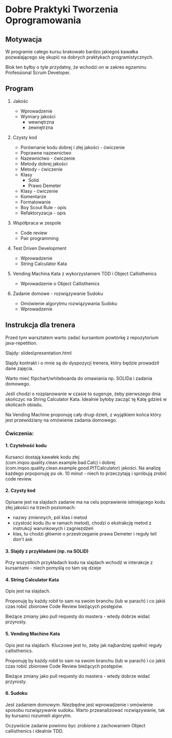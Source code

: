 # Dobre Praktyki Tworzenia Oprogramowania

## Motywacja

W programie całego kursu brakowało bardzo jakiegoś kawałka pozwalającego się skupić na dobrych praktykach programistycznych.

Blok ten byłby o tyle przydatny, że wchodzi on w zakres egzaminu Professional Scrum Developer.

## Program

1. Jakośc

    * Wprowadzenie
    * Wymiary jakości 
        - wewnętrzna 
        - zewnętrzna

2. Czysty kod

    * Porównanie kodu dobrej i złej jakości - ćwiczenie
    * Poprawne nazewnictwo
    * Nazewnictwo - ćwiczenie
    * Metody dobrej jakości
    * Metody - ćwiczenie
    * Klasy
        - Solid
        - Prawo Demeter
    * Klasy - ćwiczenie
    * Komentarze
    * Formatowanie 
    * Boy Scout Rule - opis  
    * Refaktoryzacja - opis

3. Współpraca w zespole
    * Code review
    * Pair programming

4. Test Driven Development
    * Wprowadzenie
    * String Calculator Kata

5. Vending Machina Kata z wykorzystaniem TDD i Object Callisthenics
    * Wprowadzenie o Object Callisthenics

6. Zadanie domowe - rozwiązywanie Sudoku
    * Omówienie algorytmu rozwiązywania Sudoku
    * Wprowadzenie

## Instrukcja dla trenera

Przed tym warsztatem warto zadać kursantom powtórkę z repozytorium java-repetition.

Slajdy: slides\presentation.html 

Slajdy kontrakt i o mnie są do dyspozycji trenera, który będzie prowadził dane zajęcia.

Warto mieć flipchart/whiteboarda do omawiania np. SOLIDa i zadania domowego.

Jeśli chodzi o rozplanowanie w czasie to sugeruje, żeby pierwszego dnia skończyc na String Calculator Kata.
Idealnie byłoby zacząć tę Katę gdzieś w okolicach obiadu. 

Na Vending Machine proponuję cały drugi dzień, z wyjątkiem końca który jest przewidziany na omówienie zadania domowego.

### Ćwiczenia:  

#### 1. Czytelność kodu 

Kursanci dostają kawałek kodu złej (com.inqoo.quality.clean.example.bad.Calc) i dobrej (com.inqoo.quality.clean.example.good.PITCalculator) jakości.
Na analizę każdego prpoponuję po ok. 10 minut - niech to przeczytają i spróbują zrobić code review.

#### 2. Czysty kod 
 
Opisane jest na slajdach zadanie ma na celu poprawienie istniejącego kodu złej jakości na trzech poziomach:

- nazwy zmiennych, pól klas i metod
- czystość kodu (tu w ramach metod), chodzi o ekstrakcję metod z instrukcji warunkowych i zagnieżdżeń
- klas, tu chodzi głównie o przestrzeganie prawa Demeter i reguły tell don't ask

#### 3. Slajdy z przykładami (np. na SOLID)

Przy wszystkich przykładach kodu na slajdach wchodź w interakcje z kursantami - niech pomyślą co tam się dzieje

#### 4. String Calculator Kata 

Opis jest na slajdach.
 
Proponuję by każdy robił to sam na swoim branchu (lub w parach) i co jakiś czas robić zbiorowe Code Review bieżących postępów.

Bieżące zmiany jako pull requesty do mastera - wtedy dobrze widać przyrosty.

#### 5. Vending Machine Kata

Opis jest na slajdach. Kluczowe jest to, żeby jak najbardziej spełnić reguły callisthenics.

Proponuję by każdy robił to sam na swoim branchu (lub w parach) i co jakiś czas robić zbiorowe Code Review bieżących postępów.

Bieżące zmiany jako pull requesty do mastera - wtedy dobrze widać przyrosty.  

#### 6. Sudoku

Jest zadaniem domowym. Niezbędne jest wprowadzenie i omówienie sposobu rozwiązywanie sudoku. 
Warto przeanalizować rozwiązywanie, tak by kursanci rozumieli algorytm. 

Oczywiście zadanie powinno byc zrobione z zachowaniem Object callisthenics i idealnie TDD.